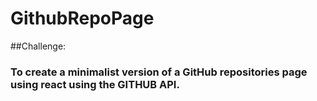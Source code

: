 # GithubRepoPage

##Challenge:
### To create a minimalist version of a GitHub repositories page using react using the GITHUB API.

